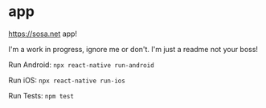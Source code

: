 # app
https://sosa.net app!

I'm a work in progress, ignore me or don't. I'm just a readme not your boss!

Run Android: 
`npx react-native run-android`

Run iOS: 
`npx react-native run-ios`

Run Tests: 
`npm test`

